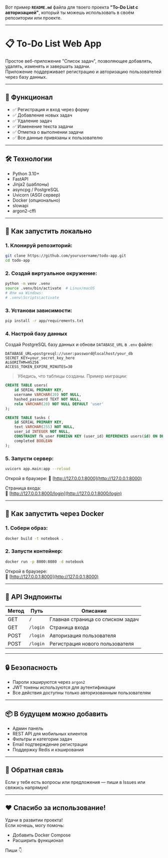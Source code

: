 Вот пример **`README.md`** файла для твоего проекта **"To-Do List с авторизацией"**, который ты можешь использовать в своём репозитории или проекте.

---

# 📋 To-Do List Web App

Простое веб-приложение "Список задач", позволяющее добавлять, удалять, изменять и завершать задачи.  
Приложение поддерживает регистрацию и авторизацию пользователей через базу данных.

---

## 🧩 Функционал

- ✅ Регистрация и вход через форму
- ✅ Добавление новых задач
- ✅ Удаление задач
- ✅ Изменение текста задачи
- ✅ Отметка о выполнении задачи
- ✅ Все данные привязаны к пользователю

---

## 🛠 Технологии

- Python 3.10+
- FastAPI
- Jinja2 (шаблоны)
- asyncpg / PostgreSQL
- Uvicorn (ASGI сервер)
- Docker (опционально)
- slowapi
- argon2-cffi
---

## 🚀 Как запустить локально

### 1. Клонируй репозиторий:

```bash
git clone https://github.com/yourusername/todo-app.git
cd todo-app
```

### 2. Создай виртуальное окружение:

```bash
python -m venv .venv
source .venv/bin/activate  # Linux/macOS
# Или на Windows:
# .venv\Scripts\activate
```

### 3. Установи зависимости:

```bash
pip install -r app/requirements.txt
```

### 4. Настрой базу данных

Создай PostgreSQL базу данных и обнови `DATABASE_URL` в `.env` файле:

```env
DATABASE_URL=postgresql://user:password@localhost/your_db
SECRET_KEY=your_secret_key_here
ALGORITHM=HS256
ACCESS_TOKEN_EXPIRE_MINUTES=30
```

> Убедись, что таблицы созданы. Пример миграции:
```sql
CREATE TABLE users(
    id SERIAL PRIMARY KEY,
    username VARCHAR(20) NOT NULL,
    hashed_password TEXT NOT NULL,
    role VARCHAR(20) NOT NULL DEFAULT 'user'
);

CREATE TABLE tasks (
    id SERIAL PRIMARY KEY,          
    text VARCHAR(255) NOT NULL,    
    user_id INTEGER NOT NULL,
    CONSTRAINT fk_user FOREIGN KEY (user_id) REFERENCES users(id) ON DELETE CASCADE,
    completed BOOLEAN
);
```

### 5. Запусти сервер:

```bash
uvicorn app.main:app --reload 
```

Открой в браузере:
🔗 [http://127.0.0.1:8000](http://127.0.0.1:8000)

Страница входа:  
🔗 [http://127.0.0.1:8000/login](http://127.0.0.1:8000/login)

---

## 🐳 Как запустить через Docker

### 1. Собери образ:

```bash
docker build -t notebook .
```

### 2. Запусти контейнер:

```bash
docker run -p 8000:8080 -d notebook
```

Открой в браузере:  
🔗 [http://127.0.0.1:8000](http://127.0.0.1:8000)

---

## 📝 API Эндпоинты

| Метод | Путь | Описание |
|-------|------|----------|
| GET | `/` | Главная страница со списком задач |
| GET | `/login` | Страница входа |
| POST | `/login` | Авторизация пользователя |
| POST | `/login` | Регистрация нового пользователя |

---

## 🔒 Безопасность

- Пароли хэшируются через `argon2`
- JWT токены используются для аутентификации
- Все действия доступны только авторизованным пользователям

---

## 📦 В будущем можно добавить

- Админ панель
- REST API для мобильных клиентов
- Фильтры и категории задач
- Email подтверждение регистрации
- Поддержку Redis и кэширования

---

## 💬 Обратная связь

Если у тебя есть вопросы или предложения — пиши в Issues или свяжись напрямую!

---

## ❤️ Спасибо за использование!

Удачи в развитии проекта!  
Если хочешь, могу помочь:
- Добавить Docker Compose
- Расширить функционал

Пиши 👇
